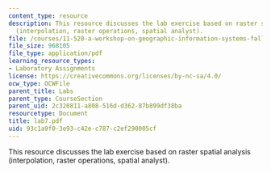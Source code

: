 ```yaml
---
content_type: resource
description: This resource discusses the lab exercise based on raster spatial analysis
  (interpolation, raster operations, spatial analyst).
file: /courses/11-520-a-workshop-on-geographic-information-systems-fall-2005/93c1a9f03e93c42ec787c2ef290005cf_lab7.pdf
file_size: 968105
file_type: application/pdf
learning_resource_types:
- Laboratory Assignments
license: https://creativecommons.org/licenses/by-nc-sa/4.0/
ocw_type: OCWFile
parent_title: Labs
parent_type: CourseSection
parent_uid: 2c320811-a808-516d-d362-87b899df38ba
resourcetype: Document
title: lab7.pdf
uid: 93c1a9f0-3e93-c42e-c787-c2ef290005cf
---
```

This resource discusses the lab exercise based on raster spatial analysis (interpolation, raster operations, spatial analyst).